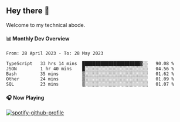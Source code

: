 ## Hey there 👋

Welcome to my technical abode.

#### 📊 Monthly Dev Overview
<!--START_SECTION:waka-->

```text
From: 28 April 2023 - To: 28 May 2023

TypeScript   33 hrs 14 mins  ██████████████████████▓░░   90.08 %
JSON         1 hr 40 mins    █░░░░░░░░░░░░░░░░░░░░░░░░   04.56 %
Bash         35 mins         ▒░░░░░░░░░░░░░░░░░░░░░░░░   01.62 %
Other        24 mins         ▒░░░░░░░░░░░░░░░░░░░░░░░░   01.09 %
SQL          23 mins         ▒░░░░░░░░░░░░░░░░░░░░░░░░   01.07 %
```

<!--END_SECTION:waka-->

#### 🎧 Now Playing

[![spotify-github-profile](https://spotify-github-profile.vercel.app/api/view?uid=james2mid&cover_image=true&theme=natemoo-re)](https://open.spotify.com/user/james2mid?si=2b3baf2b09cb499e)

